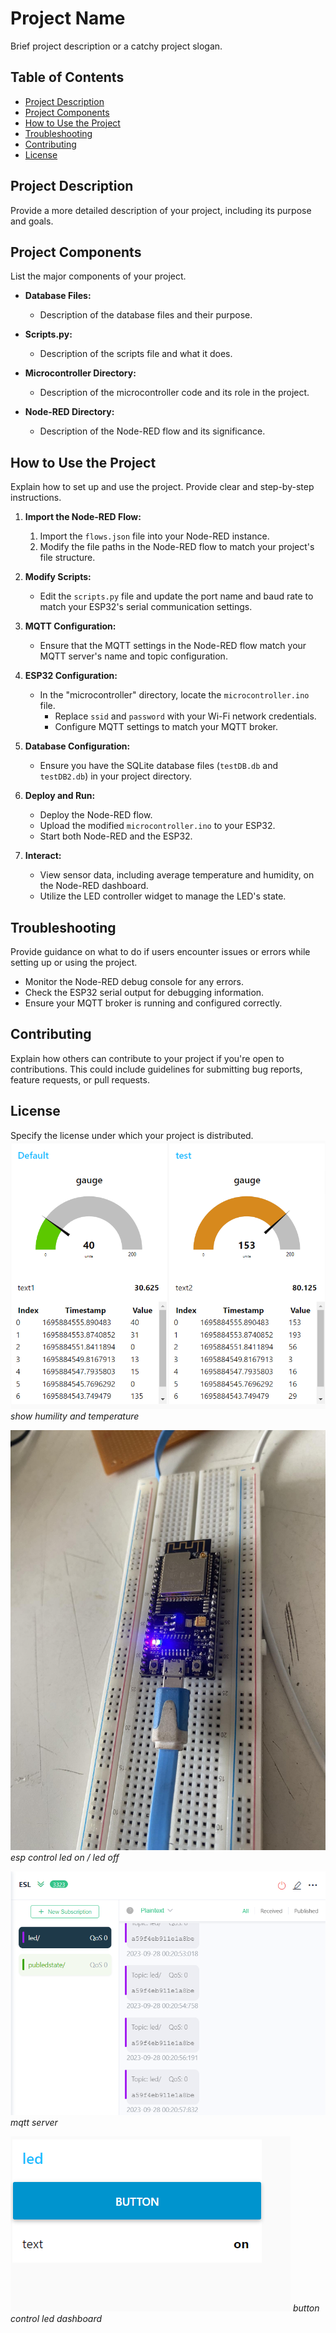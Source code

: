 # Project Name

Brief project description or a catchy project slogan.

## Table of Contents
- [Project Description](#project-description)
- [Project Components](#project-components)
- [How to Use the Project](#how-to-use-the-project)
- [Troubleshooting](#troubleshooting)
- [Contributing](#contributing)
- [License](#license)

## Project Description

Provide a more detailed description of your project, including its purpose and goals.

## Project Components

List the major components of your project.

- **Database Files:**
  - Description of the database files and their purpose.

- **Scripts.py:**
  - Description of the scripts file and what it does.

- **Microcontroller Directory:**
  - Description of the microcontroller code and its role in the project.

- **Node-RED Directory:**
  - Description of the Node-RED flow and its significance.

## How to Use the Project

Explain how to set up and use the project. Provide clear and step-by-step instructions.

1. **Import the Node-RED Flow:**
   1. Import the `flows.json` file into your Node-RED instance.
   2. Modify the file paths in the Node-RED flow to match your project's file structure.

2. **Modify Scripts:**
   - Edit the `scripts.py` file and update the port name and baud rate to match your ESP32's serial communication settings.

3. **MQTT Configuration:**
   - Ensure that the MQTT settings in the Node-RED flow match your MQTT server's name and topic configuration.

4. **ESP32 Configuration:**
   - In the "microcontroller" directory, locate the `microcontroller.ino` file.
     - Replace `ssid` and `password` with your Wi-Fi network credentials.
     - Configure MQTT settings to match your MQTT broker.

5. **Database Configuration:**
   - Ensure you have the SQLite database files (`testDB.db` and `testDB2.db`) in your project directory.

6. **Deploy and Run:**
   - Deploy the Node-RED flow.
   - Upload the modified `microcontroller.ino` to your ESP32.
   - Start both Node-RED and the ESP32.

7. **Interact:**
   - View sensor data, including average temperature and humidity, on the Node-RED dashboard.
   - Utilize the LED controller widget to manage the LED's state.

## Troubleshooting

Provide guidance on what to do if users encounter issues or errors while setting up or using the project.

- Monitor the Node-RED debug console for any errors.
- Check the ESP32 serial output for debugging information.
- Ensure your MQTT broker is running and configured correctly.

## Contributing

Explain how others can contribute to your project if you're open to contributions. This could include guidelines for submitting bug reports, feature requests, or pull requests.

## License

Specify the license under which your project is distributed.
![Image 1](https://github.com/pithakpong/ESL_egoa_ssignment/blob/main/ui.png)
*show humility and temperature*

![Image 2](https://github.com/pithakpong/ESL_egoa_ssignment/blob/main/esp.jpg)
*esp control led on / led off*

![Image 3](https://github.com/pithakpong/ESL_egoa_ssignment/blob/main/mqtt.png)
*mqtt server*

![Image 4](https://github.com/pithakpong/ESL_egoa_ssignment/blob/main/ledcontrol.png)
*button control led dashboard*

